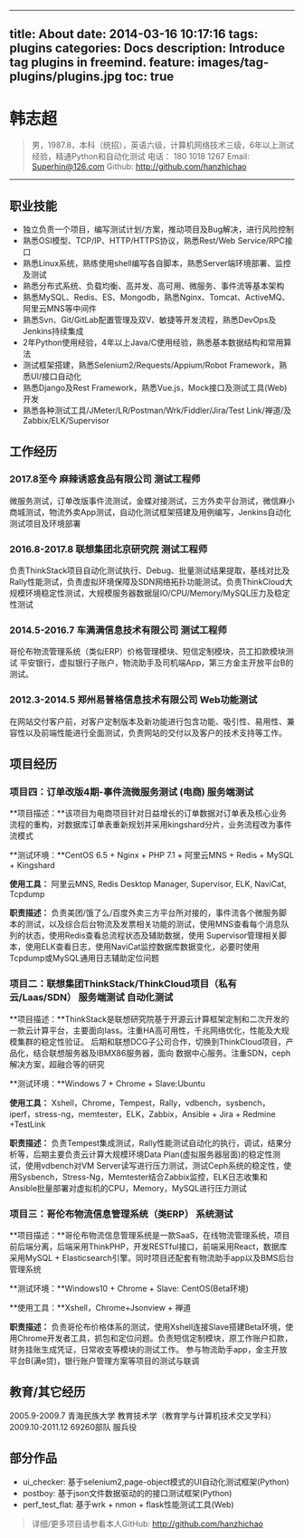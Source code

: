 
---
title: About
date: 2014-03-16 10:17:16
tags: plugins
categories: Docs
description: Introduce tag plugins in freemind.
feature: images/tag-plugins/plugins.jpg
toc: true
---
# 韩志超
>男，1987.8，本科（统招），英语六级，计算机网络技术三级，6年以上测试经验，精通Python和自动化测试
>电话： 180 1018 1267   Email: Superhin@126.com    Github:  http://github.com/hanzhichao

---

## 职业技能
* 独立负责一个项目，编写测试计划/方案，推动项目及Bug解决，进行风险控制
* 熟悉OSI模型、TCP/IP、HTTP/HTTPS协议，熟悉Rest/Web Service/RPC接口
* 熟悉Linux系统，熟练使用shell编写各自脚本，熟悉Server端环境部署、监控及测试
* 熟悉分布式系统、负载均衡、高并发、高可用、微服务、事件流等基本架构
* 熟悉MySQL、Redis、ES、Mongodb，熟悉Nginx、Tomcat、ActiveMQ、阿里云MNS等中间件
* 熟悉Svn、Git/GitLab配置管理及双V、敏捷等开发流程，熟悉DevOps及Jenkins持续集成
* 2年Python使用经验，4年以上Java/C使用经验，熟悉基本数据结构和常用算法
* 测试框架搭建，熟悉Selenium2/Requests/Appium/Robot Framework，熟悉UI/接口自动化
* 熟悉Django及Rest Framework，熟悉Vue.js，Mock接口及测试工具(Web)开发
* 熟悉各种测试工具/JMeter/LR/Postman/Wrk/Fiddler/Jira/Test Link/禅道/及Zabbix/ELK/Supervisor

## 工作经历
### 2017.8至今              麻辣诱惑食品有限公司                        测试工程师
微服务测试，订单改版事件流测试，金蝶对接测试，三方外卖平台测试，微信麻小商城测试，物流外卖App测试，自动化测试框架搭建及用例编写，Jenkins自动化测试项目及环境部署

### 2016.8-2017.8           联想集团北京研究院                           测试工程师
负责ThinkStack项目自动化测试执行、Debug、批量测试结果提取，基线对比及Rally性能测试，负责虚拟环境保障及SDN网络拓扑功能测试。负责ThinkCloud大规模环境稳定性测试，大规模服务器数据层IO/CPU/Memory/MySQL压力及稳定性测试

### 2014.5-2016.7           车满满信息技术有限公司                      测试工程师
哥伦布物流管理系统（类似ERP）价格管理模块、短信定制模块，员工扣款模块测试
平安银行，虚拟银行子账户，物流助手及司机端App，第三方金主开放平台B的测试。

### 2012.3-2014.5           郑州易普格信息技术有限公司                   Web功能测试
在网站交付客户前，对客户定制版本及新功能进行包含功能、吸引性、易用性、兼容性以及前端性能进行全面测试，负责网站的交付以及客户的技术支持等工作。

## 项目经历
### 项目四：订单改版4期-事件流微服务测试   (电商)                       服务端测试                        
**项目描述：**该项目为电商项目针对日益增长的订单数据对订单表及核心业务流程的重构，对数据库订单表重新规划并采用kingshard分片，业务流程改为事件流模式

**测试环境：**CentOS 6.5 + Nginx + PHP 7.1  + 阿里云MNS + Redis + MySQL + Kingshard

**使用工具：** 阿里云MNS, Redis Desktop Manager, Supervisor, ELK, NaviCat, Tcpdump 

**职责描述：** 负责美团/饿了么/百度外卖三方平台所对接的，事件流各个微服务脚本的测试，以及综合后台物流及发票相关功能的测试，使用MNS查看每个消息队列的状态，使用Redis查看总流程状态及辅助数据，使用 Supervisor管理相关脚本，使用ELK查看日志，使用NaviCat监控数据库数据变化，必要时使用Tcpdump或MySQL通用日志辅助定位问题

### 项目二：联想集团ThinkStack/ThinkCloud项目（私有云/Laas/SDN）       服务端测试   自动化测试
**项目描述：**ThinkStack是联想研究院基于开源云计算框架定制和二次开发的一款云计算平台，主要面向Iass。注重HA高可用性，千兆网络优化，性能及大规模集群的稳定性验证。
后期和联想DCG子公司合作，切换到ThinkCloud项目，产品化，结合联想服务器及IBMX86服务器，面向
数据中心服务。注重SDN，ceph解决方案，超融合等的研究

**测试环境：**Windows 7 + Chrome + Slave:Ubuntu

**使用工具：** Xshell，Chrome，Tempest，Rally，vdbench，sysbench，iperf，stress-ng，memtester，ELK，Zabbix，Ansible + Jira + Redmine +TestLink

**职责描述：**
负责Tempest集成测试，Rally性能测试自动化的执行，调试，结果分析等，后期主要负责云计算大规模环境Data Plan(虚拟服务器层面)的稳定性测试，使用vdbench对VM Server读写进行压力测试，测试Ceph系统的稳定性，使用Sysbench，Stress-Ng，Memtester结合Zabbix监控，ELK日志收集和Ansible批量部署对虚拟机的CPU，Memory，MySQL进行压力测试

### 项目三：哥伦布物流信息管理系统（类ERP）                              系统测试
**项目描述：**哥伦布物流信息管理系统是一款SaaS，在线物流管理系统，项目前后端分离，后端采用ThinkPHP，开发RESTful接口，前端采用React，数据库采用MySQL + Elasticsearch引擎。同时项目还配套有物流助手app以及BMS后台管理系统

**测试环境：**Windows10 + Chrome + Slave: CentOS(Beta环境)

**使用工具：**Xshell，Chrome+Jsonview + 禅道

**职责描述：**
负责哥伦布价格体系的测试，使用Xshell连接Slave搭建Beta环境，使用Chrome开发者工具，抓包和定位问题。负责短信定制模块，原工作账户扣款，财务挂账生成凭证，日常收支等模块的测试工作。
参与物流助手app，金主开放平台B(满e贷)，银行账户管理方案等项目的测试与联调


## 教育/其它经历  
2005.9-2009.7               青海民族大学                                 教育技术学（教育学与计算机技术交叉学科）
2009.10-2011.12             69260部队                                      服兵役

## 部分作品
* ui_checker: 基于selenium2,page-object模式的UI自动化测试框架(Python)
* postboy: 基于json文件数据驱动的的接口测试框架(Python)
* perf_test_flat: 基于wrk + nmon + flask性能测试工具(Web)

> 详细/更多项目请参看本人GitHub:  http://github.com/hanzhichao
